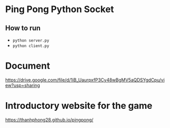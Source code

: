 # Ping Pong Python Socket

## How to run
- ```python server.py```
- ```python client.py```

# Document 
https://drive.google.com/file/d/1iB_UaurpxfP3Cy48wBgMV5aQDSYgdCpu/view?usp=sharing
# Introductory website for the game
https://thanhphong28.github.io/pingpong/
